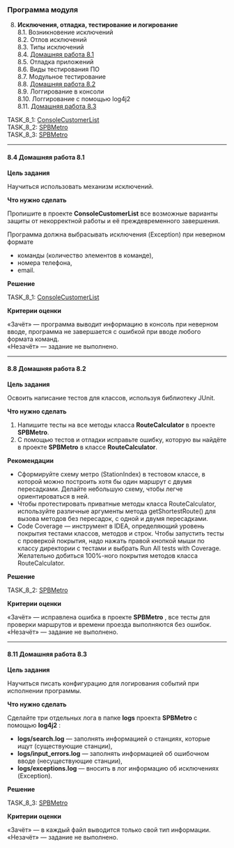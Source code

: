 ### Программа модуля

8. **Исключения, отладка, тестирование и логирование**  
    8.1. Возникновение исключений  
    8.2. Отлов исключений  
    8.3. Типы исключений  
    8.4. [Домашняя работа 8.1](#84-домашняя-работа-81)  
    8.5. Отладка приложений  
    8.6. Виды тестирования ПО  
    8.7. Модульное тестирование  
    8.8. [Домашняя работа 8.2](#88-домашняя-работа-82)   
    8.9. Логгирование в консоли  
    8.10. Логгирование с помощью log4j2  
    8.11. [Домашняя работа 8.3](#811-домашняя-работа-83)     

TASK_8_1: [ConsoleCustomerList](./ConsoleCustomerList)  
TASK_8_2: [SPBMetro](./SPBMetro)   
TASK_8_3: [SPBMetro](./SPBMetro)   

----------------------------------------------------

#### 8.4 Домашняя работа 8.1

**Цель задания**

Научиться использовать механизм исключений.

**Что нужно сделать**

Пропишите в проекте **ConsoleCustomerList** все возможные варианты защиты от некорректной работы и её преждевременного завершения.

Программа должна выбрасывать исключения (Exception) при неверном формате

- команды (количество элементов в команде),
- номера телефона,
- email.

**Решение**

TASK_8_1: [ConsoleCustomerList](./ConsoleCustomerList)

**Критерии оценки**

«Зачёт» — программа выводит информацию в консоль при неверном вводе, программа не завершается с ошибкой при вводе любого формата команд.  
«Незачёт» — задание не выполнено.

----------------------------------------------------

#### 8.8 Домашняя работа 8.2

**Цель задания**

Освоить написание тестов для классов, используя библиотеку JUnit.

**Что нужно сделать**

1. Напишите тесты на все методы класса **RouteCalculator** в проекте **SPBMetro**.
2. С помощью тестов и отладки исправьте ошибку, которую вы найдёте в проекте **SPBMetro** в классе **RouteCalculator**.

**Рекомендации**

- Сформируйте схему метро (StationIndex) в тестовом классе, в которой можно построить хотя бы один маршрут с двумя пересадками. Делайте небольшую схему, чтобы легче ориентироваться в ней.
- Чтобы протестировать приватные методы класса RouteCalculator, используйте различные аргументы метода getShortestRoute() для вызова методов без пересадок, с одной и двумя пересадками.
- Code Coverage — инструмент в IDEA, определяющий уровень покрытия тестами классов, методов и строк. Чтобы запустить тесты с проверкой покрытия, надо нажать правой кнопкой мыши по классу директории с тестами и выбрать Run All tests with Coverage. Желательно добиться 100%-ного покрытия методов класса RouteCalculator.

**Решение**

TASK_8_2: [SPBMetro](./SPBMetro)

**Критерии оценки**

«Зачёт» — исправлена ошибка в проекте **SPBMetro** , все тесты для проверки маршрутов и времени проезда выполняются без ошибок.  
«Незачёт» — задание не выполнено.

----------------------------------------------------

#### 8.11 Домашняя работа 8.3

**Цель задания**

Научиться писать конфигурацию для логирования событий при исполнении программы.

**Что нужно сделать**

Сделайте три отдельных лога в папке **logs** проектa **SPBMetro** с помощью **log4j2** :

- **logs/search.log** — заполнять информацией о станциях, которые ищут (существующие станции),
- **logs/input\_errors.log** — заполнять информацией об ошибочном вводе (несуществующие станции),
- **logs/exceptions.log** — вносить в лог информацию об исключениях (Exception).

**Решение**

TASK_8_3: [SPBMetro](./SPBMetro)

**Критерии оценки**

«Зачёт» — в каждый файл выводится только свой тип информации.  
«Незачёт» — задание не выполнено.
